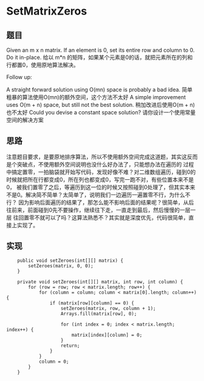 # SetMatrixZeros

## 题目
Given an m x n matrix. If an element is 0, set its entire row and column to 0. Do it in-place.
给以 m*n 的矩阵，如果某个元素是0的话，就把元素所在的列和行都置0，使用原地算法解决。

Follow up:

A straight forward solution using O(mn) space is probably a bad idea.
简单粗暴的算法使用O(mn)的额外空间，这个方法不太好
A simple improvement uses O(m + n) space, but still not the best solution.
稍加改进后使用O(m + n)也不太好
Could you devise a constant space solution?
请你设计一个使用常量空间的解决方案
 
## 思路 
注意题目要求，是要原地排序算法，所以不使用额外空间完成这道题，其实这反而是个突破点，不使用额外空间说明也没什么好办法了，只能想办法在遍历的
过程中搞定置零，一拍脑袋就开始写代码，发现好像不难？对二维数组遍历，碰到0的时候就把所在行都变成0，所在列也都变成0，写完一跑不对，有些位置本来不是0，
被我们置零了之后，等遍历到这一位的时候又按照碰到0处理了，但其实本来不是0。解决简不简单？太简单了，说明我们一边遍历一遍置零不行，为什么不行？
因为影响后面遍历的结果了，那怎么能不影响后面的结果呢？很简单，从后往前来，前面碰到0先不要操作，继续往下走，一直走到最后，然后慢慢的一层一层
往回置零不就可以了吗？这算法熟悉不？其实就是深度优先，代码很简单，直接上实现了。

## 实现 
```
    public void setZeroes(int[][] matrix) {
        setZeroes(matrix, 0, 0);
    }

    private void setZeroes(int[][] matrix, int row, int column) {
        for (row = row; row < matrix.length; row++) {
            for (column = column; column < matrix[0].length; column++) {
                if (matrix[row][column] == 0) {
                    setZeroes(matrix, row, column + 1);
                    Arrays.fill(matrix[row], 0);

                    for (int index = 0; index < matrix.length; index++) {
                        matrix[index][column] = 0;
                    }
                    return;
                }
            }
            column = 0;
        }
    }
```